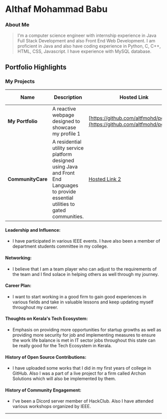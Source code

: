 # Althaf Mohammad Babu

### About Me

> I'm a computer science engineer with internship experience in Java Full Stack Development and also Front End Web Development. I am proficient in Java and also have coding experience in Python, C, C++, HTML, CSS, Javascript. I have experience with MySQL database.


## Portfolio Highlights

### My Projects

| Name                | Description                                                               | Hosted Link                              | Repo Link                                                      |
|---------------------|---------------------------------------------------------------------------|------------------------------------------|----------------------------------------------------------------|
| **My Portfolio**  | A reactive webpage designed to showcase my profile 1                                              | [https://github.com/altfmohd/portfolio](https://github.com/altfmohd/portfolio)    | [Repo Link 1](https://github.com/altfmohd/portfolio)             |
| **CommunityCare**  | A residential utility service platform designed using Java and Front End Languages to provide essential utilities to gated communities.                                             | [Hosted Link 2](https://example.com)    | [Repo Link 2](https://github.com/username/project2)             |

#### Leadership and Influence:

- I have participated in various IEEE events. I have also been a member of department students committee in my college.

#### Networking:

- I believe that I am a team player who can adjust to the requirements of the team and I find solace in helping others as well through my journey.

#### Career Plan:

- I want to start working in a good firm to gain good experiences in various fields and take in valuable lessons and keep updating myself throughout my career.

#### Thoughts on Kerala's Tech Ecosystem:

- Emphasis on providing more opportunities for startup growths as well as providing more security for job and implementing measures to ensure the work life balance is met in IT sector jobs throughout this state can be really good for the Tech Ecosystem in Kerala.

#### History of Open Source Contributions:

- I have uploaded some works that I did in my first years of college in GitHub. Also I was a part of a live project for a firm called Archon Solutions which will also be implemented by them.

#### History of Community Engagement:

-  I've been a Dicord server member of HackClub. Also I have attended various workshops organized by IEEE.



---
